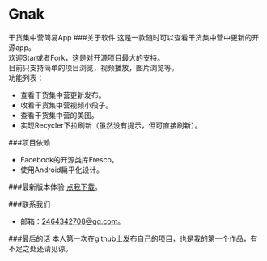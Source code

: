 # Gnak
干货集中营简易App
###关于软件
这是一款随时可以查看干货集中营中更新的开源app。</br>
欢迎Star或者Fork，这是对开源项目最大的支持。</br>
目前只支持简单的项目浏览，视频播放，图片浏览等。</br>
功能列表：

- 查看干货集中营更新发布。</br>
- 收看干货集中营视频小段子。</br>
- 查看干货集中营的美图。</br>
- 实现Recycler下拉刷新（虽然没有提示，但可直接刷新）。</br>

###项目依赖
- Facebook的开源类库Fresco。</br>
- 使用Android扁平化设计。</br>

###最新版本体验
[点我下载](https://github.com/fishsoft/Gnak.git)。</br>
	
###联系我们
- 邮箱：[2464342708@qq.com](zm902485jgsurjgc163.comm)。</br>

###最后的话
本人第一次在github上发布自己的项目，也是我的第一个作品，有不足之处还请见谅。<br>

